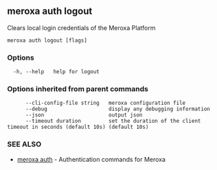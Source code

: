 ## meroxa auth logout

Clears local login credentials of the Meroxa Platform

```
meroxa auth logout [flags]
```

### Options

```
  -h, --help   help for logout
```

### Options inherited from parent commands

```
      --cli-config-file string   meroxa configuration file
      --debug                    display any debugging information
      --json                     output json
      --timeout duration         set the duration of the client timeout in seconds (default 10s) (default 10s)
```

### SEE ALSO

* [meroxa auth](meroxa_auth.md)	 - Authentication commands for Meroxa


